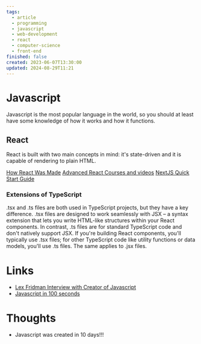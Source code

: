 ```yaml
---
tags:
  - article
  - programming
  - javascript
  - web-development
  - react
  - computer-science
  - front-end
finished: false
created: 2023-06-07T13:30:00
updated: 2024-08-29T11:21
---
```


# Javascript
Javascript is the most popular language in the world, so you should at least have some knowledge of how it works and how it functions. 


## React
React is built with two main concepts in mind: it's state-driven and it is capable of rendering to plain HTML. 


[How React Was Made](https://youtu.be/8pDqJVdNa44?si=ygnZY7TZ-XrkI-NO)
[Advanced React Courses and videos](https://www.youtube.com/@developerwaypatterns)
[NextJS Quick Start Guide](../../Books/Book%20Reviews/NextJS%20Quick%20Start%20Guide.md)
### Extensions of TypeScript
 .tsx and .ts files are both used in TypeScript projects, but they have a key difference. .tsx files are designed to work seamlessly with JSX – a syntax extension that lets you write HTML-like structures within your React components. In contrast, .ts files are for standard TypeScript code and don't natively support JSX. If you're building React components, you'll typically use .tsx files; for other TypeScript code like utility functions or data models, you'll use .ts files. The same applies to .jsx files. 


# Links
- [Lex Fridman Interview with Creator of Javascript](https://www.youtube.com/watch?v=krB0enBeSiE)
- [Javascript in 100 seconds](https://www.youtube.com/watch?v=DHjqpvDnNGE&ab_channel=Fireship)

# Thoughts 
- Javascript was created in 10 days!!!


